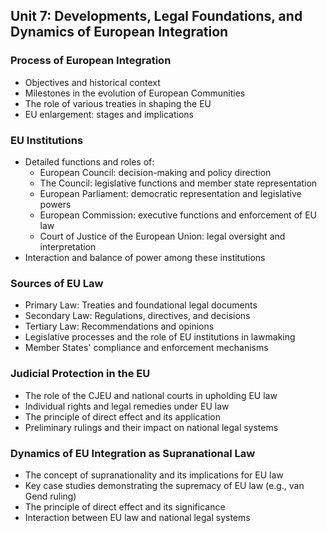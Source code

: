 ## Unit 7: Developments, Legal Foundations, and Dynamics of European Integration

### Process of European Integration
- Objectives and historical context
- Milestones in the evolution of European Communities
- The role of various treaties in shaping the EU
- EU enlargement: stages and implications

### EU Institutions
- Detailed functions and roles of:
  - European Council: decision-making and policy direction
  - The Council: legislative functions and member state representation
  - European Parliament: democratic representation and legislative powers
  - European Commission: executive functions and enforcement of EU law
  - Court of Justice of the European Union: legal oversight and interpretation
- Interaction and balance of power among these institutions

### Sources of EU Law
- Primary Law: Treaties and foundational legal documents
- Secondary Law: Regulations, directives, and decisions
- Tertiary Law: Recommendations and opinions
- Legislative processes and the role of EU institutions in lawmaking
- Member States' compliance and enforcement mechanisms

### Judicial Protection in the EU
- The role of the CJEU and national courts in upholding EU law
- Individual rights and legal remedies under EU law
- The principle of direct effect and its application
- Preliminary rulings and their impact on national legal systems

### Dynamics of EU Integration as Supranational Law
- The concept of supranationality and its implications for EU law
- Key case studies demonstrating the supremacy of EU law (e.g., van Gend ruling)
- The principle of direct effect and its significance
- Interaction between EU law and national legal systems
